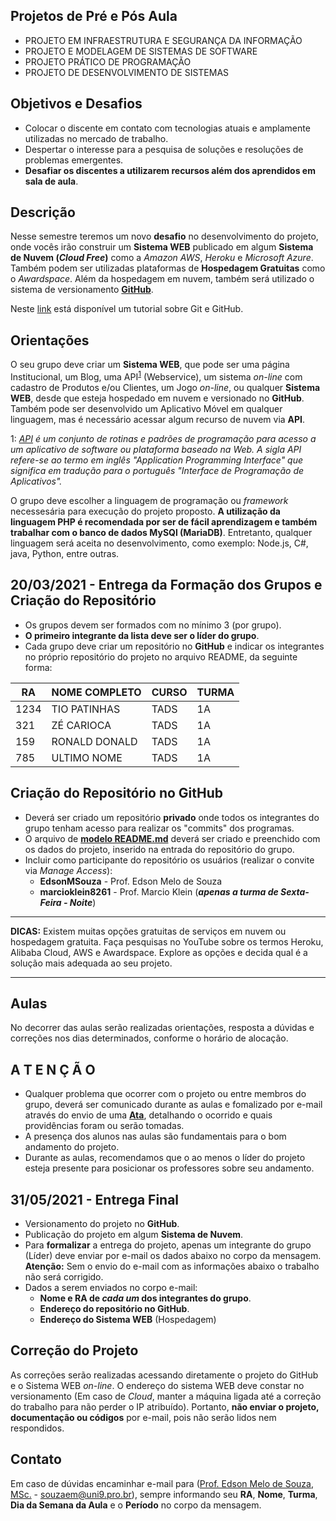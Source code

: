 ## Projetos de Pré e Pós Aula
* PROJETO EM INFRAESTRUTURA E SEGURANÇA DA INFORMAÇÃO
* PROJETO E MODELAGEM DE SISTEMAS DE SOFTWARE
* PROJETO PRÁTICO DE PROGRAMAÇÃO
* PROJETO DE DESENVOLVIMENTO DE SISTEMAS

## Objetivos e Desafios
* Colocar o discente em contato com tecnologias atuais e amplamente utilizadas no mercado de trabalho.
* Despertar o interesse para a pesquisa de soluções e resoluções de problemas emergentes.
* **Desafiar os discentes a utilizarem recursos além dos aprendidos em sala de aula**.

## Descrição
Nesse semestre teremos um novo **desafio** no desenvolvimento do projeto, onde vocês irão construir um **Sistema WEB** publicado em algum **Sistema de Nuvem (*Cloud Free*)** como a *Amazon AWS*, *Heroku* e *Microsoft Azure*. Também podem ser utilizadas plataformas de **Hospedagem Gratuitas** como o *Awardspace*. Além da hospedagem em nuvem, também será utilizado o sistema de versionamento [**GitHub**](http://www.github.com).

Neste [link](https://www.youtube.com/watch?v=IEz_0ZQZ3sQ&list=PL4ITHPnJ4STiWISI4cwYoaAy5PATKOh9x) está disponível um tutorial sobre Git e GitHub.

## Orientações
O seu grupo deve criar um **Sistema WEB**, que pode ser uma página Institucional, um Blog, uma API<sup>[1](#myfootnote1)</sup> (Webservice), um sistema *on-line* com cadastro de Produtos e/ou Clientes, um Jogo *on-line*, ou qualquer **Sistema WEB**, desde que esteja hospedado em nuvem e versionado no **GitHub**. Também pode ser desenvolvido um Aplicativo Móvel em qualquer linguagem, mas é necessário acessar algum recurso de nuvem via **API**.

<a name="myfootnote1">1</a>: *[API](https://www.techtudo.com.br/listas/2020/06/o-que-e-api-e-para-que-serve-cinco-perguntas-e-respostas.ghtml) é um conjunto de rotinas e padrões de programação para acesso a um aplicativo de software ou plataforma baseado na Web. A sigla API refere-se ao termo em inglês "Application Programming Interface" que significa em tradução para o português "Interface de Programação de Aplicativos".*

O grupo deve escolher a linguagem de programação ou *framework* necessesária para execução do projeto proposto. **A utilização da linguagem PHP é recomendada por ser de fácil aprendizagem e também trabalhar com o banco de dados MySQl (MariaDB)**. Entretanto, qualquer linguagem será aceita no desenvolvimento, como exemplo: Node.js, C#, java, Python, entre outras.

## **20/03/2021** - Entrega da Formação dos Grupos e Criação do Repositório 
* Os grupos devem ser formados com no mínimo 3 (por grupo).
* **O primeiro integrante da lista deve ser o líder do grupo**.
* Cada grupo deve criar um repositório no **GitHub** e indicar os integrantes no próprio repositório do projeto no arquivo README, da seguinte forma:

| RA   | NOME COMPLETO | CURSO | TURMA |
|------|---------------|-------|-------|
| 1234 | TIO PATINHAS  | TADS  | 1A    |
| 321  | ZÉ CARIOCA    | TADS  | 1A    |
| 159  | RONALD DONALD | TADS  | 1A    |
| 785  | ULTIMO NOME   | TADS  | 1A    |

## Criação do Repositório no GitHub
* Deverá ser criado um repositório **privado** onde todos os integrantes do grupo tenham acesso para realizar os "commits" dos programas. 
* O arquivo de **[modelo README.md](exemplo_readme.md)** deverá ser criado e preenchido com os dados do projeto, inserido na entrada do repositório do grupo.
* Incluir como participante do repositório os usuários (realizar o convite via *Manage Access*):
	+ **EdsonMSouza** - Prof. Edson Melo de Souza
	+ **marcioklein8261** - Prof. Marcio Klein (***apenas a turma de Sexta-Feira - Noite***)

<hr>

**DICAS:** Existem muitas opções gratuitas de serviços em nuvem ou hospedagem gratuita. Faça pesquisas no YouTube sobre os termos Heroku, Alibaba Cloud, AWS e Awardspace. Explore as opções e decida qual é a solução mais adequada ao seu projeto.

<hr>

## Aulas
No decorrer das aulas serão realizadas orientações, resposta a dúvidas e correções nos dias determinados, conforme o horário de alocação.

## **A T E N Ç Ã O**
* Qualquer problema que ocorrer com o projeto ou entre membros do grupo, deverá ser comunicado durante as aulas e fomalizado por e-mail através do envio de uma **[Ata](https://github.com/EdsonMSouza/projetos-2021.1/blob/main/Modelo%20de%20Ata.docx)**, detalhando o ocorrido e quais providências foram ou serão tomadas.
* A presença dos alunos nas aulas são fundamentais para o bom andamento do projeto.
* Durante as aulas, recomendamos que o ao menos o líder do projeto esteja presente para posicionar os professores sobre seu andamento.

## **31/05/2021** - Entrega Final
* Versionamento do projeto no **GitHub**. 
* Publicação do projeto em algum **Sistema de Nuvem**.
* Para **formalizar** a entrega do projeto, apenas um integrante do grupo (Líder) deve enviar por e-mail os dados abaixo no corpo da mensagem. **Atenção:** Sem o envio do e-mail com as informações abaixo o trabalho não será corrigido.
* Dados a serem enviados no corpo e-mail:
	+ **Nome e RA de *cada um* dos integrantes do grupo**.
	+ **Endereço do repositório no GitHub**.
	+ **Endereço do Sistema WEB** (Hospedagem)

## Correção do Projeto
As correções serão realizadas acessando diretamente o projeto do GitHub e o Sistema WEB *on-line*. O endereço do sistema WEB deve constar no versionamento (Em caso de *Cloud*, manter a máquina ligada até a correção do trabalho para não perder o IP atribuído). Portanto, **não enviar o projeto, documentação ou códigos** por e-mail, pois não serão lidos nem respondidos. 

## Contato
 Em caso de dúvidas encaminhar e-mail para ([Prof. Edson Melo de Souza, MSc.](mailto:souzaem@uni9.pro.br) - souzaem@uni9.pro.br), sempre informando seu **RA**, **Nome**, **Turma**, **Dia da Semana da Aula** e o **Período** no corpo da mensagem.